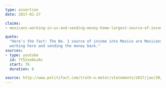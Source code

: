 ```yaml
---
type: assertion
date: 2017-01-27

claims:
- mexicans-working-in-us-and-sending-money-home-largest-source-of-income

quote:
  "Here's the fact: The No. 1 source of income into Mexico are Mexicans
  working here and sending the money back."
sources:
- type: youtube
  id: fY52xe0xzAc
  start: 76
  duration: 6

source: http://www.politifact.com/truth-o-meter/statements/2017/jan/30/kellyanne-conway/kellyanne-conway-incorrect-worker-remittances-mexi/
---
```

